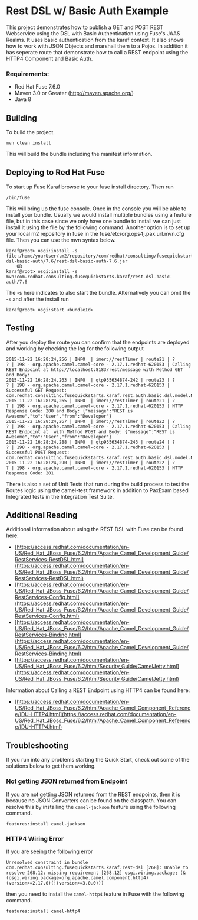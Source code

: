 Rest DSL w/ Basic Auth Example
====================================
This project demonstrates how to publish a GET and POST REST Webservice using the DSL with Basic Authentication using Fuse's JAAS Realms. It uses basic authentication from the karaf context.  It also shows how to work with JSON Objects and marshall them to a Pojos. In addition it has seperate route that demonstrate how to call a REST endpoint using the HTTP4 Component and Basic Auth. 
 
### Requirements:
 * Red Hat Fuse 7.6.0 
 * Maven 3.0 or Greater (http://maven.apache.org/)
 * Java 8
 
Building
-----------------------
 
To build the project. 
 
	mvn clean install
 
This will build the bundle including the manifest information. 

Deploying to Red Hat Fuse
-----------------------
 
To start up Fuse Karaf browse to your fuse install directory. Then run
     
	/bin/fuse

This will bring up the fuse console.  Once in the console you will be able to install your bundle.
Usually we would install multiple bundles using a feature file, but in this case since we only have one bundle to install we can just install it using the file by the following command. Another option is to set up your local m2 repository in fuse in the fuse/etc/org.ops4j.pax.url.mvn.cfg file.  Then you can use the mvn syntax below.
 
	karaf@root> osgi:install -s file:/home/yourUser/.m2/repository/com/redhat/consulting/fusequickstarts/karaf/rest-dsl-basic-auth/7.6/rest-dsl-basic-auth-7.6.jar
        OR
	karaf@root> osgi:install -s mvn:com.redhat.consulting.fusequickstarts.karaf/rest-dsl-basic-auth/7.6
 
The -s here indicates to also start the bundle. Alternatively you can omit the -s and after the install run
    
	karaf@root> osgi:start <bundleId>

Testing
-----------------------
After you deploy the route you can confirm that the endpoints are deployed and working by checking the log for the following output

	2015-11-22 16:28:24,256 | INFO  | imer://restTimer | route21 | ?          ? | 198 - org.apache.camel.camel-core - 2.17.1.redhat-620153 | Calling REST Endpoint at http://localhost:8183/rest/message with Method GET and Body: 
	2015-11-22 16:28:24,263 | INFO  | qtp935634874-242 | route23 | ?          ? | 198 - org.apache.camel.camel-core - 2.17.1.redhat-620153 | Successful GET Request: com.redhat.consulting.fusequickstarts.karaf.rest.auth.basic.dsl.model.Note@75bd53b6
	2015-11-22 16:28:24,265 | INFO  | imer://restTimer | route21 | ?          ? | 198 - org.apache.camel.camel-core - 2.17.1.redhat-620153 | HTTP Response Code: 200 and Body: {"message":"REST is Awesome","to":"User","from":"Developer"}
	2015-11-22 16:28:24,267 | INFO  | imer://restTimer | route22 | ?          ? | 198 - org.apache.camel.camel-core - 2.17.1.redhat-620153 | Calling REST Endpoint at  with Method POST and Body: {"message":"REST is Awesome","to":"User","from":"Developer"}
	2015-11-22 16:28:24,288 | INFO  | qtp935634874-243 | route24 | ?          ? | 198 - org.apache.camel.camel-core - 2.17.1.redhat-620153 | Successful POST Request: com.redhat.consulting.fusequickstarts.karaf.rest.auth.basic.dsl.model.Note@46779d43
	2015-11-22 16:28:24,290 | INFO  | imer://restTimer | route22 | ?          ? | 198 - org.apache.camel.camel-core - 2.17.1.redhat-620153 | HTTP Response Code: 201


There is also a set of Unit Tests that run during the build process to test the Routes logic using the camel-test framework in addition to PaxExam based Integrated tests in the Integration Test Suite.

Additional Reading
-----------------------
Additional information about using the REST DSL with Fuse can be found here:

- [https://access.redhat.com/documentation/en-US/Red_Hat_JBoss_Fuse/6.2/html/Apache_Camel_Development_Guide/RestServices-RestDSL.html](https://access.redhat.com/documentation/en-US/Red_Hat_JBoss_Fuse/6.2/html/Apache_Camel_Development_Guide/RestServices-RestDSL.html)
- [https://access.redhat.com/documentation/en-US/Red_Hat_JBoss_Fuse/6.2/html/Apache_Camel_Development_Guide/RestServices-Config.html](https://access.redhat.com/documentation/en-US/Red_Hat_JBoss_Fuse/6.2/html/Apache_Camel_Development_Guide/RestServices-Config.html)
- [https://access.redhat.com/documentation/en-US/Red_Hat_JBoss_Fuse/6.2/html/Apache_Camel_Development_Guide/RestServices-Binding.html](https://access.redhat.com/documentation/en-US/Red_Hat_JBoss_Fuse/6.2/html/Apache_Camel_Development_Guide/RestServices-Binding.html)
- [https://access.redhat.com/documentation/en-US/Red_Hat_JBoss_Fuse/6.2/html/Security_Guide/CamelJetty.html](https://access.redhat.com/documentation/en-US/Red_Hat_JBoss_Fuse/6.2/html/Security_Guide/CamelJetty.html)

Information about Calling a REST Endpoint using HTTP4 can be found here:

- [https://access.redhat.com/documentation/en-US/Red_Hat_JBoss_Fuse/6.2/html/Apache_Camel_Component_Reference/IDU-HTTP4.html](https://access.redhat.com/documentation/en-US/Red_Hat_JBoss_Fuse/6.2/html/Apache_Camel_Component_Reference/IDU-HTTP4.html)

Troubleshooting
-----------------------
If you run into any problems starting the Quick Start, check out some of the solutions below to get them working.

### Not getting JSON returned from Endpoint
If you are not getting JSON returned from the REST endpoints, then it is because no JSON Converters can be found on the classpath. You can resolve this by installing the `camel-jackson` feature using the following command.

	features:install camel-jackson

### HTTP4 Wiring Error
If you are seeing the following error

	Unresolved constraint in bundle com.redhat.consulting.fusequickstarts.karaf.rest-dsl [268]: Unable to resolve 268.12: missing requirement [268.12] osgi.wiring.package; (&(osgi.wiring.package=org.apache.camel.component.http4)(version>=2.17.0)(!(version>=3.0.0)))

then you need to install the `camel-http4` feature in Fuse with the following command.

	features:install camel-http4
